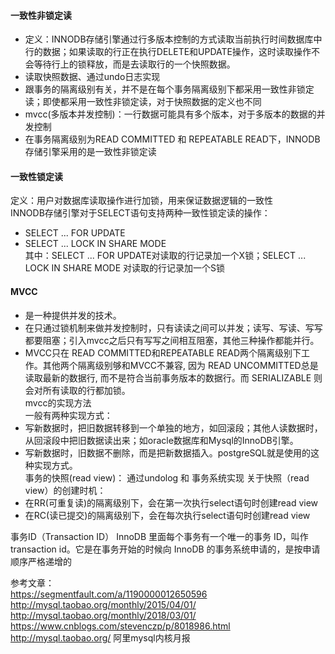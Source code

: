 #### 一致性非锁定读
- 定义：INNODB存储引擎通过行多版本控制的方式读取当前执行时间数据库中行的数据；如果读取的行正在执行DELETE和UPDATE操作，这时读取操作不会等待行上的锁释放，而是去读取行的一个快照数据。  
- 读取快照数据、通过undo日志实现  
- 跟事务的隔离级别有关，并不是在每个事务隔离级别下都采用一致性非锁定读；即使都采用一致性非锁定读，对于快照数据的定义也不同  
- mvcc(多版本并发控制)：一行数据可能具有多个版本，对于多版本的数据的并发控制   
- 在事务隔离级别为READ COMMITTED 和 REPEATABLE READ下，INNODB存储引擎采用的是一致性非锁定读  

#### 一致性锁定读 
定义：用户对数据库读取操作进行加锁，用来保证数据逻辑的一致性  
INNODB存储引擎对于SELECT语句支持两种一致性锁定读的操作： 
- SELECT ... FOR UPDATE  
- SELECT ... LOCK IN SHARE MODE  
其中：SELECT ... FOR UPDATE对读取的行记录加一个X锁；SELECT ... LOCK IN SHARE MODE 对读取的行记录加一个S锁

#### MVCC 
- 是一种提供并发的技术。  
- 在只通过锁机制来做并发控制时，只有读读之间可以并发；读写、写读、写写都要阻塞；引入mvcc之后只有写写之间相互阻塞，其他三种操作都能并行。  
- MVCC只在 READ COMMITTED和REPEATABLE READ两个隔离级别下工作。其他两个隔离级别够和MVCC不兼容, 因为 READ UNCOMMITTED总是读取最新的数据行, 而不是符合当前事务版本的数据行。而 SERIALIZABLE 则会对所有读取的行都加锁。   
mvcc的实现方法     
一般有两种实现方式： 
- 写新数据时，把旧数据转移到一个单独的地方，如回滚段；其他人读数据时，从回滚段中把旧数据读出来；如oracle数据库和Mysql的InnoDB引擎。  
- 写新数据时，旧数据不删除，而是把新数据插入。postgreSQL就是使用的这种实现方式。  
事务的快照(read view)： 
通过undolog 和 事务系统实现 
关于快照（read view）的创建时机：  
- 在RR(可重复读)的隔离级别下，会在第一次执行select语句时创建read view  
- 在RC(读已提交)的隔离级别下，会在每次执行select语句时创建read view  

事务ID（Transaction ID）
InnoDB 里面每个事务有一个唯一的事务 ID，叫作 transaction id。它是在事务开始的时候向 InnoDB 的事务系统申请的，是按申请顺序严格递增的

参考文章：  
https://segmentfault.com/a/1190000012650596  
http://mysql.taobao.org/monthly/2015/04/01/  
http://mysql.taobao.org/monthly/2018/03/01/  
https://www.cnblogs.com/stevenczp/p/8018986.html  
http://mysql.taobao.org/ 阿里mysql内核月报  